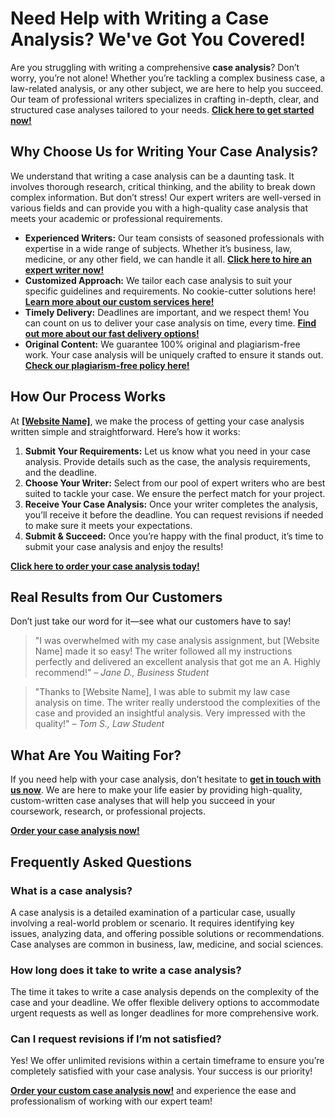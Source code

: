 # Need Help with Writing a Case Analysis? We've Got You Covered!

Are you struggling with writing a comprehensive **case analysis**? Don’t worry, you’re not alone! Whether you’re tackling a complex business case, a law-related analysis, or any other subject, we are here to help you succeed. Our team of professional writers specializes in crafting in-depth, clear, and structured case analyses tailored to your needs. **[Click here to get started now!](https://tinyurl.com/topessay?keyword=writing+a+case+analysis)**

## Why Choose Us for Writing Your Case Analysis?

We understand that writing a case analysis can be a daunting task. It involves thorough research, critical thinking, and the ability to break down complex information. But don’t stress! Our expert writers are well-versed in various fields and can provide you with a high-quality case analysis that meets your academic or professional requirements.

- **Experienced Writers:** Our team consists of seasoned professionals with expertise in a wide range of subjects. Whether it’s business, law, medicine, or any other field, we can handle it all. **[Click here to hire an expert writer now!](https://tinyurl.com/topessay?keyword=writing+a+case+analysis)**
- **Customized Approach:** We tailor each case analysis to suit your specific guidelines and requirements. No cookie-cutter solutions here! **[Learn more about our custom services here!](https://tinyurl.com/topessay?keyword=writing+a+case+analysis)**
- **Timely Delivery:** Deadlines are important, and we respect them! You can count on us to deliver your case analysis on time, every time. **[Find out more about our fast delivery options!](https://tinyurl.com/topessay?keyword=writing+a+case+analysis)**
- **Original Content:** We guarantee 100% original and plagiarism-free work. Your case analysis will be uniquely crafted to ensure it stands out. **[Check our plagiarism-free policy here!](https://tinyurl.com/topessay?keyword=writing+a+case+analysis)**

## How Our Process Works

At **[[Website Name]](https://tinyurl.com/topessay?keyword=writing+a+case+analysis)**, we make the process of getting your case analysis written simple and straightforward. Here’s how it works:

1. **Submit Your Requirements:** Let us know what you need in your case analysis. Provide details such as the case, the analysis requirements, and the deadline.
2. **Choose Your Writer:** Select from our pool of expert writers who are best suited to tackle your case. We ensure the perfect match for your project.
3. **Receive Your Case Analysis:** Once your writer completes the analysis, you’ll receive it before the deadline. You can request revisions if needed to make sure it meets your expectations.
4. **Submit & Succeed:** Once you’re happy with the final product, it’s time to submit your case analysis and enjoy the results!

**[Click here to order your case analysis today!](https://tinyurl.com/topessay?keyword=writing+a+case+analysis)**

## Real Results from Our Customers

Don’t just take our word for it—see what our customers have to say!

> "I was overwhelmed with my case analysis assignment, but [Website Name] made it so easy! The writer followed all my instructions perfectly and delivered an excellent analysis that got me an A. Highly recommend!" – _Jane D., Business Student_

> "Thanks to [Website Name], I was able to submit my law case analysis on time. The writer really understood the complexities of the case and provided an insightful analysis. Very impressed with the quality!" – _Tom S., Law Student_

## What Are You Waiting For?

If you need help with your case analysis, don’t hesitate to **[get in touch with us now](https://tinyurl.com/topessay?keyword=writing+a+case+analysis)**. We are here to make your life easier by providing high-quality, custom-written case analyses that will help you succeed in your coursework, research, or professional projects.

**[Order your case analysis now!](https://tinyurl.com/topessay?keyword=writing+a+case+analysis)**

## Frequently Asked Questions

### What is a case analysis?

A case analysis is a detailed examination of a particular case, usually involving a real-world problem or scenario. It requires identifying key issues, analyzing data, and offering possible solutions or recommendations. Case analyses are common in business, law, medicine, and social sciences.

### How long does it take to write a case analysis?

The time it takes to write a case analysis depends on the complexity of the case and your deadline. We offer flexible delivery options to accommodate urgent requests as well as longer deadlines for more comprehensive work.

### Can I request revisions if I’m not satisfied?

Yes! We offer unlimited revisions within a certain timeframe to ensure you’re completely satisfied with your case analysis. Your success is our priority!

**[Order your custom case analysis now!](https://tinyurl.com/topessay?keyword=writing+a+case+analysis)** and experience the ease and professionalism of working with our expert team!
